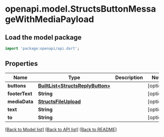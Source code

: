 # openapi.model.StructsButtonMessageWithMediaPayload

## Load the model package
```dart
import 'package:openapi/api.dart';
```

## Properties
Name | Type | Description | Notes
------------ | ------------- | ------------- | -------------
**buttons** | [**BuiltList&lt;StructsReplyButton&gt;**](StructsReplyButton.md) |  | [optional] 
**footerText** | **String** |  | [optional] 
**mediaData** | [**StructsFileUpload**](StructsFileUpload.md) |  | [optional] 
**text** | **String** |  | [optional] 
**to** | **String** |  | [optional] 

[[Back to Model list]](../README.md#documentation-for-models) [[Back to API list]](../README.md#documentation-for-api-endpoints) [[Back to README]](../README.md)


